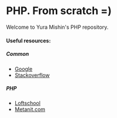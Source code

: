 # PHP. From scratch =)

Welcome to Yura Mishin's PHP repository.

#### Useful resources:
##### Common
+ [Google](https://www.google.com/)
+ [Stackoverflow](https://stackoverflow.com/)
##### PHP
+ [Loftschool](https://loftschool.com/course/php/)
+ [Metanit.com](https://metanit.com/java/)

